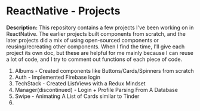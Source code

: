 # ReactNative - Projects
__Description:__ This repository contains a few projects I've been working on in ReactNative. The earlier projects built components from scratch, and the later projects did a mix of using open-sourced components or reusing/recreating other components. When I find the time, I'll give each project its own doc, but these are helpful for me mainly because I can reuse a lot of code, and I try to comment out functions of each piece of code.

1. Albums - Created components like Buttons/Cards/Spinners from scratch
2. Auth - Implemented Firebase login
3. TechStack - Created ListViews with a Redux Mindset
4. Manager(discontinued) - Login + Profile Parsing From A Database
5. Swipe - Animating A List of Cards similar to Tinder
6. 
